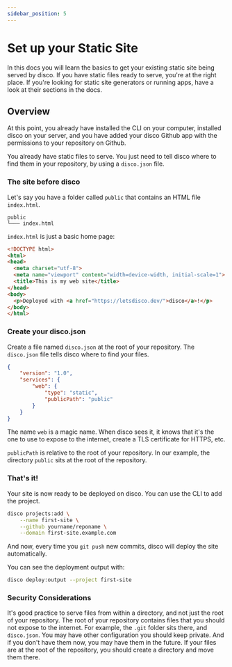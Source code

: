```yaml
---
sidebar_position: 5
---
```


# Set up your Static Site

In this docs you will learn the basics to get your existing static site being served by disco. If you have static files ready to serve, you're at the right place. If you're looking for static site generators or running apps, have a look at their sections in the docs.

## Overview

At this point, you already have installed the CLI on your computer, installed disco on your server, and you have added your disco Github app with the permissions to your repository on Github.

You already have static files to serve. You just need to tell disco where to find them in your repository, by using a `disco.json` file.

### The site before disco

Let's say you have a folder called `public` that contains an HTML file `index.html`.
```
public
└─── index.html
```

`index.html` is just a basic home page:

```html
<!DOCTYPE html>
<html>
<head>
  <meta charset="utf-8">
  <meta name="viewport" content="width=device-width, initial-scale=1">
  <title>This is my web site</title>
</head>
<body>
  <p>Deployed with <a href="https://letsdisco.dev/">disco</a>!</p>
</body>
</html>
```

### Create your disco.json

Create a file named `disco.json` at the root of your repository. The `disco.json` file tells disco where to find your files.

```json
{
    "version": "1.0",
    "services": {
        "web": {
            "type": "static",
            "publicPath": "public"
        }
    }
}
```

The name `web` is a magic name. When disco sees it, it knows that it's the one to use to expose to the internet, create a TLS certificate for HTTPS, etc.

`publicPath` is relative to the root of your repository. In our example, the directory `public` sits at the root of the repository.

### That's it!

Your site is now ready to be deployed on disco. You can use the CLI to add the project.

```bash
disco projects:add \
    --name first-site \
    --github yourname/reponame \
    --domain first-site.example.com
```

And now, every time you `git push` new commits, disco will deploy the site automatically.

You can see the deployment output with:
```bash
disco deploy:output --project first-site
```

### Security Considerations

It's good practice to serve files from within a directory, and not just the root of your repository. The root of your repository contains files that you should not expose to the internet. For example, the `.git` folder sits there, and `disco.json`. You may have other configuration you should keep private. And if you don't have them now, you may have them in the future. If your files are at the root of the repository, you should create a directory and move them there.
